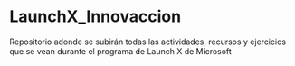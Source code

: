 # LaunchX_Innovaccion
Repositorio adonde se subirán todas las actividades, recursos y ejercicios que se vean durante el programa de Launch X de Microsoft 
